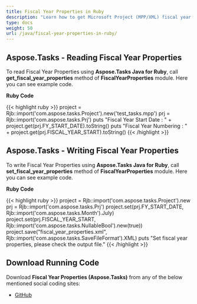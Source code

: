 ```yaml
---
title: Fiscal Year Properties in Ruby
description: "Learn how to get Microsoft Project (MPP/XML) fiscal year properties using Aspose.Tasks Java for Ruby."
type: docs
weight: 50
url: /java/fiscal-year-properties-in-ruby/
---
```


## **Aspose.Tasks - Reading Fiscal Year Properties**
To read Fiscal Year Properties using **Aspose.Tasks Java for Ruby**, call **get_fiscal_year_properties** method of **FiscalYearProperties** module. Here you can see example code.

**Ruby Code**

{{< highlight ruby >}}
project = Rjb::import('com.aspose.tasks.Project').new('test_tasks.mpp')
prj = Rjb::import('com.aspose.tasks.Prj')
puts "Fiscal Year Start Date : " + project.get(prj.FY_START_DATE).toString()
puts "Fiscal Year Numbering : " + project.get(prj.FISCAL_YEAR_START).toString()
{{< /highlight >}}

## **Aspose.Tasks - Writing Fiscal Year Properties**
To write Fiscal Year Properties using **Aspose.Tasks Java for Ruby**, call **set_fiscal_year_properties** method of **FiscalYearProperties** module. Here you can see example code.

**Ruby Code**

{{< highlight ruby >}}
project = Rjb::import('com.aspose.tasks.Project').new
prj = Rjb::import('com.aspose.tasks.Prj')
project.set(prj.FY_START_DATE, Rjb::import('com.aspose.tasks.Month').July)
project.set(prj.FISCAL_YEAR_START, Rjb::import('com.aspose.tasks.NullableBool').new(true))
project.save("fiscal_year_properties.xml", Rjb::import('com.aspose.tasks.SaveFileFormat').XML)
puts "Set fiscal year properties, please check the output file."
{{< /highlight >}}

## **Download Running Code**
Download **Fiscal Year Properties (Aspose.Tasks)** from any of the below mentioned social coding sites:

- [GitHub](https://github.com/aspose-tasks/Aspose.Tasks-for-Java/blob/master/Plugins/Aspose_Tasks_Java_for_Ruby/lib/asposetasksjava/Projects/fiscalyearproperties.rb)
